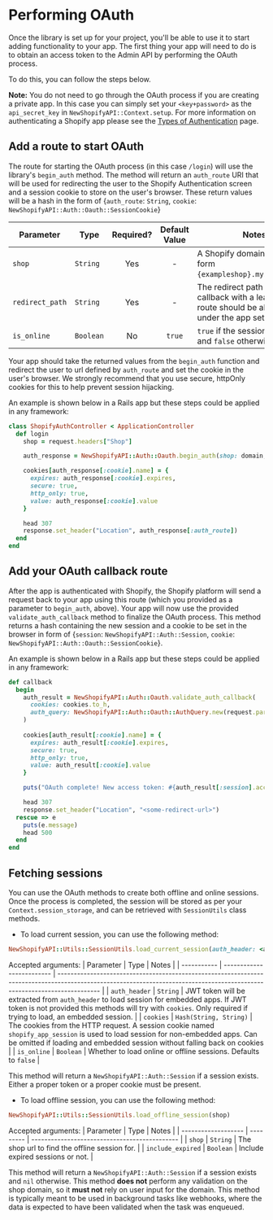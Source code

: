 # Performing OAuth

Once the library is set up for your project, you'll be able to use it to start adding functionality to your app. The first thing your app will need to do is to obtain an access token to the Admin API by performing the OAuth process.

To do this, you can follow the steps below.

**Note:** You do not need to go through the OAuth process if you are creating a private app. In this case you can simply set your `<key+password>` as the `api_secret_key` in `NewShopifyAPI::Context.setup`. For more information on authenticating a Shopify app please see the [Types of Authentication](https://shopify.dev/apps/auth#types-of-authentication) page.

## Add a route to start OAuth

The route for starting the OAuth process (in this case `/login`) will use the library's `begin_auth` method. The method will return an `auth_route` URI that will be used for redirecting the user to the Shopify Authentication screen and a session cookie to store on the user's browser. These return values will be a hash in the form of {`auth_route`: `String`, `cookie`: `NewShopifyAPI::Auth::Oauth::SessionCookie`}

| Parameter      | Type                   | Required? | Default Value | Notes                                                                                                       |
| -------------- | ---------------------- | :-------: | :-----------: | ----------------------------------------------------------------------------------------------------------- |
| `shop`          | `String`               |    Yes    |       -       | A Shopify domain name in the form `{exampleshop}.myshopify.com`.                                            |
| `redirect_path` | `String`               |    Yes    |       -       | The redirect path used for callback with a leading `/`. The route should be allowed under the app settings. |
| `is_online`     | `Boolean`              |    No     |    `true`     | `true` if the session is online and `false` otherwise.                                                      |

Your app should take the returned values from the `begin_auth` function and redirect the user to url defined by `auth_route` and set the cookie in the user's browser. We strongly recommend that you use secure, httpOnly cookies for this to help prevent session hijacking.

An example is shown below in a Rails app but these steps could be applied in any framework:

```ruby
class ShopifyAuthController < ApplicationController
  def login
    shop = request.headers["Shop"]

    auth_response = NewShopifyAPI::Auth::Oauth.begin_auth(shop: domain, redirect_path: "/auth/callback")

    cookies[auth_response[:cookie].name] = {
      expires: auth_response[:cookie].expires,
      secure: true,
      http_only: true,
      value: auth_response[:cookie].value
    }

    head 307
    response.set_header("Location", auth_response[:auth_route])
  end
end
```

## Add your OAuth callback route

After the app is authenticated with Shopify, the Shopify platform will send a request back to your app using this route (which you provided as a parameter to `begin_auth`, above). Your app will now use the provided `validate_auth_callback` method to finalize the OAuth process. This method returns a hash containing the new session and a cookie to be set in the browser in form of {`session`: `NewShopifyAPI::Auth::Session`, `cookie`: `NewShopifyAPI::Auth::Oauth::SessionCookie`}.

An example is shown below in a Rails app but these steps could be applied in any framework:

```ruby
def callback
  begin
    auth_result = NewShopifyAPI::Auth::Oauth.validate_auth_callback(
      cookies: cookies.to_h,
      auth_query: NewShopifyAPI::Auth::Oauth::AuthQuery.new(request.parameters.symbolize_keys.except(:controller, :action))
    )
    
    cookies[auth_result[:cookie].name] = {
      expires: auth_result[:cookie].expires,
      secure: true,
      http_only: true,
      value: auth_result[:cookie].value
    }

    puts("OAuth complete! New access token: #{auth_result[:session].access_token}")

    head 307
    response.set_header("Location", "<some-redirect-url>")
  rescue => e
    puts(e.message)  
    head 500
  end
end
```
## Fetching sessions

You can use the OAuth methods to create both offline and online sessions. Once the process is completed, the session will be stored as per your `Context.session_storage`, and can be retrieved with `SessionUtils` class methods.

- To load current session, you can use the following method:

```ruby
NewShopifyAPI::Utils::SessionUtils.load_current_session(auth_header: <auth-header>, cookies: <cookies>, is_online: <true|false>)
```

Accepted arguments:
| Parameter   | Type                      | Notes                                                                                                                                                                     |
| ----------- | ------------------------- | ------------------------------------------------------------------------------------------------------------------------------------------------------------------------- |
| `auth_header`   | `String`    | JWT token will be extracted from `auth_header` to load session for embedded apps. If JWT token is not provided this methods will try with `cookies`. Only required if trying to load, an embedded session. |
| `cookies`   | `Hash(String, String)`    | The cookies from the HTTP request. A session cookie named `shopify_app_session` is used to load session for non-embedded apps. Can be omitted if loading and embedded session without falling back on cookies |
| `is_online` | `Boolean`                 | Whether to load online or offline sessions. Defaults to `false` |

This method will return a `NewShopifyAPI::Auth::Session`  if a session exists. Either a proper token or a proper cookie must be present.

- To load offline session, you can use the following method:

```ruby
NewShopifyAPI::Utils::SessionUtils.load_offline_session(shop)
```

Accepted arguments:
| Parameter           | Type      | Notes                                                                                                                                                                     |
| ------------------- | --------- | --------------------------------------------- |
| `shop`              | `String`  | The shop url to find the offline session for. |
| `include_expired`   | `Boolean` | Include expired sessions or not.              |

This method will return a `NewShopifyAPI::Auth::Session` if a session exists and `nil` otherwise. This method **does not** perform any validation on the shop domain, so it **must not** rely on user input for the domain. This method is typically meant to be used in background tasks like webhooks, where the data is expected to have been validated when the task was enqueued.

